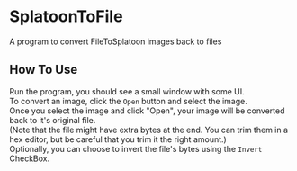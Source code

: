 # SplatoonToFile
A program to convert FileToSplatoon images back to files
## How To Use
Run the program, you should see a small window with some UI.\
To convert an image, click the ``Open`` button and select the image.\
Once you select the image and click "Open", your image will be converted back to it's original file.\
(Note that the file might have extra bytes at the end. You can trim them in a hex editor, but be careful that you trim it the right amount.)\
Optionally, you can choose to invert the file's bytes using the ``Invert`` CheckBox.